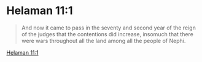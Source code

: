 # Helaman 11:1

> And now it came to pass in the seventy and second year of the reign of the judges that the contentions did increase, insomuch that there were wars throughout all the land among all the people of Nephi.

[Helaman 11:1](https://www.churchofjesuschrist.org/study/scriptures/bofm/hel/11?lang=eng&id=p1#p1)


